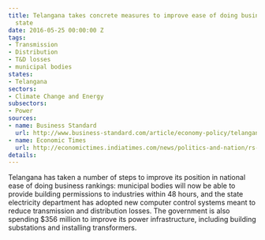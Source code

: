 ```yaml
---
title: Telangana takes concrete measures to improve ease of doing business in the
  state
date: 2016-05-25 00:00:00 Z
tags:
- Transmission
- Distribution
- T&D losses
- municipal bodies
states:
- Telangana
sectors:
- Climate Change and Energy
subsectors:
- Power
sources:
- name: Business Standard
  url: http://www.business-standard.com/article/economy-policy/telangana-steps-up-efforts-to-improve-ease-of-doing-business-116051600944_1.html
- name: Economic Times
  url: http://economictimes.indiatimes.com/news/politics-and-nation/rs-2400-crore-spent-to-improve-electricity-infra-telangana-minister/articleshow/52316898.cms
details: 
---
```


Telangana has taken a number of steps to improve its position in national ease of doing business rankings: municipal bodies will now be able to provide building permissions to industries within 48 hours, and the state electricity department has adopted new computer control systems meant to reduce transmission and distribution losses. The government is also spending $356 million to improve its power infrastructure, including building substations and installing transformers.
